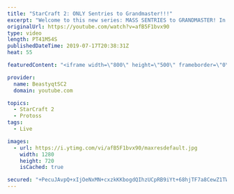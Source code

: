 ```yaml
---
title: "StarCraft 2: ONLY Sentries to Grandmaster!!!"
excerpt: "Welcome to this new series: MASS SENTRIES to GRANDMASTER! In this series, we will see how far I can get by playing ONLY Sentries on the ladder in ALL Protoss matchups!  Feel free to let me know if you have any suggestions for future videos. I hope you guys enjoy this one!  Check out my stream on Twitch"
originalUrl: https://youtube.com/watch?v=afB5F1bvx90
type: video
length: PT41M54S
publishedDateTime: 2019-07-17T20:38:31Z
heat: 55

featuredContent: "<iframe width=\"800\" height=\"500\" frameborder=\"0\" src=\"https://www.youtube.com/embed/afB5F1bvx90\" allow=\"accelerometer; autoplay; encrypted-media; gyroscope; picture-in-picture\" allowfullscreen></iframe>"

provider:
  name: BeastyqtSC2
  domain: youtube.com

topics:
  - StarCraft 2
  - Protoss
tags:
  - Live

images:
  - url: https://i.ytimg.com/vi/afB5F1bvx90/maxresdefault.jpg
    width: 1280
    height: 720
    isCached: true

secured: "+PecuJAvpQ+xIjOeNxMN+cxzkKKbogdQIhzUCpRB9iYt+68hjTF7a8CewZ1TWQlQiKFQzDQFmG7y8MZ6wtZWJ7tw0nAXMrTRY7mx6bqYtBBT5sp4nDdV2J7uhJ4MmLXVPvhl7w+spNEPKCwVnLXMoV//VEJfYapd2VNmgHJUqg1P10km9+t+XhqhPTifkwprtzI1vc8eTdoWraqLsdp+1iXdDSRzAs5xuSEKIx+nokNFbiaTj+ELV80tOtvfm8dvL68a71V+u6Rsdw295qbqCND84XnPtzjtR/3rDO1HLtSglfczZBgfany8kJyTWRJ3/yjTMJwHV9rOLpPUruv8pBfzqZ7LV7lEs7Z4t8Hx0usvQL8/HD1ndhRPzE4muZst7z38VgRzBp3QJmKoHneu4AvYlXXCdN8tKjT70L9vO1s=;VwqWOa6CXl8LUXhehPTmcw=="
---
```



